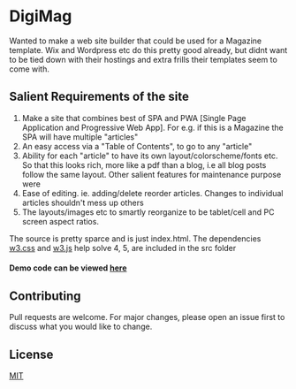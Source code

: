 # DigiMag
Wanted to make a web site builder that could be used for a Magazine template.
Wix and Wordpress etc do this pretty good already, but didnt want to be tied down with their hostings and extra frills their templates seem to come with.
 

## Salient Requirements of the site
1. Make a site that combines best of SPA and PWA [Single Page Application and Progressive Web App]. For e.g. if this is a Magazine the SPA will have multiple "articles"
2. An easy access via a "Table of Contents", to go to any "article"
3. Ability for each "article" to have its own layout/colorscheme/fonts etc. So that this looks rich, more like a pdf than a blog, i.e all blog posts follow the same layout.
Other salient features for maintenance purpose were
4. Ease of editing. ie. adding/delete reorder articles. Changes to individual articles shouldn't mess up others
5. The layouts/images etc to smartly reorganize to be tablet/cell and PC screen aspect ratios.

The source is pretty sparce and is just index.html. 
The dependencies [w3.css](https://www.w3schools.com/w3css/) and [w3.js](https://www.w3schools.com/w3js/) help solve 4, 5, are included in the src folder

#### Demo code can be viewed [here](https://cyra78.github.io/DigiMagDemo/2/)

## Contributing
Pull requests are welcome. For major changes, please open an issue first to discuss what you would like to change.

## License
[MIT](https://choosealicense.com/licenses/mit/)
